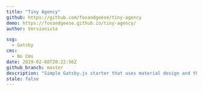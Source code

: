 ```yaml
---
title: "Tiny Agency"
github: https://github.com/foxandgeese/tiny-agency
demo: https://foxandgeese.github.io/tiny-agency/
author: Versionista

ssg:
  - Gatsby
cms:
  - No Cms
date: 2019-02-08T20:22:56Z
github_branch: master
description: "Simple Gatsby.js starter that uses material design and that's perfect for tiny agencies."
stale: false
---
```

